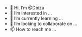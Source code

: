 - 👋 Hi, I’m @Dbizu
- 👀 I’m interested in ...
- 🌱 I’m currently learning ...
- 💞️ I’m looking to collaborate on ...
- 📫 How to reach me ...

<!---
Dbizu/Dbizu is a ✨ special ✨ repository because its `README.md` (this file) appears on your GitHub profile.
You can click the Preview link to take a look at your changes.
--->
